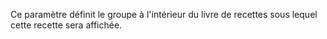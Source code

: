 Ce paramètre définit le groupe à l'intérieur du livre de recettes sous lequel cette recette sera affichée.